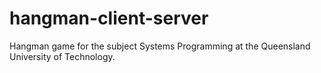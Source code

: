 # hangman-client-server
Hangman game for the subject Systems Programming at the Queensland University of Technology.
